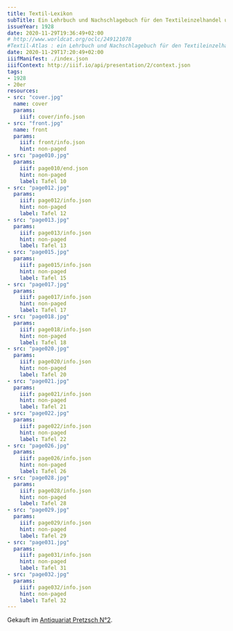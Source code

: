 ```yaml
---
title: Textil-Lexikon
subTitle: Ein Lehrbuch und Nachschlagebuch für den Textileinzelhandel und die Gewebeverarbeitung
issueYear: 1928
date: 2020-11-29T19:36:49+02:00
# http://www.worldcat.org/oclc/249121078
#Textil-Atlas : ein Lehrbuch und Nachschlagebuch für den Textileinzelhandel und die Gewebeverarbeitung : Textilwarenkunde und Gewebemuster von Wilhelm Spitschka, Franckh, Stuttgart 1928.
date: 2020-11-29T17:20:49+02:00
iiifManifest: ./index.json
iiifContext: http://iiif.io/api/presentation/2/context.json
tags:
- 1928
- 20er
resources:
- src: "cover.jpg"
  name: cover
  params:
    iiif: cover/info.json
- src: "front.jpg"
  name: front
  params:
    iiif: front/info.json
    hint: non-paged
- src: "page010.jpg"
  params:
    iiif: page010/end.json
    hint: non-paged
    label: Tafel 10
- src: "page012.jpg"
  params:
    iiif: page012/info.json
    hint: non-paged
    label: Tafel 12
- src: "page013.jpg"
  params:
    iiif: page013/info.json
    hint: non-paged
    label: Tafel 13
- src: "page015.jpg"
  params:
    iiif: page015/info.json
    hint: non-paged
    label: Tafel 15
- src: "page017.jpg"
  params:
    iiif: page017/info.json
    hint: non-paged
    label: Tafel 17
- src: "page018.jpg"
  params:
    iiif: page018/info.json
    hint: non-paged
    label: Tafel 18
- src: "page020.jpg"
  params:
    iiif: page020/info.json
    hint: non-paged
    label: Tafel 20
- src: "page021.jpg"
  params:
    iiif: page021/info.json
    hint: non-paged
    label: Tafel 21
- src: "page022.jpg"
  params:
    iiif: page022/info.json
    hint: non-paged
    label: Tafel 22
- src: "page026.jpg"
  params:
    iiif: page026/info.json
    hint: non-paged
    label: Tafel 26
- src: "page028.jpg"
  params:
    iiif: page028/info.json
    hint: non-paged
    label: Tafel 28
- src: "page029.jpg"
  params:
    iiif: page029/info.json
    hint: non-paged
    label: Tafel 29
- src: "page031.jpg"
  params:
    iiif: page031/info.json
    hint: non-paged
    label: Tafel 31
- src: "page032.jpg"
  params:
    iiif: page032/info.json
    hint: non-paged
    label: Tafel 32
---
```


<!--more-->
<div class="source">Gekauft im <a href="https://antiquariat-pretzsch.de/">Antiquariat Pretzsch N°2</a>.</div>
